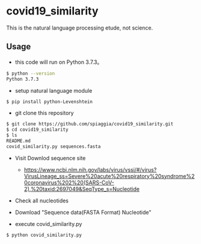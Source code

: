 # covid19_similarity

This is the natural language processing etude, not science.

## Usage

- this code will run on Python 3.7.3。

```bash
$ python --version
Python 3.7.3
```

- setup natural language module

```bash
$ pip install python-Levenshtein
```
- git clone this repository

```bash
$ git clone https://github.com/spiaggia/covid19_similarity.git
$ cd covid19_similarity
$ ls
README.md
covid_similarity.py	sequences.fasta
```

- Visit Downlod sequence site

  - https://www.ncbi.nlm.nih.gov/labs/virus/vssi/#/virus?VirusLineage_ss=Severe%20acute%20respiratory%20syndrome%20coronavirus%202%20(SARS-CoV-2),%20taxid:2697049&SeqType_s=Nucleotide

- Check all nucleotides

- Download "Sequence data(FASTA Format) Nucleotide"



- execute covid_similarity.py

```bash
$ python covid_similarity.py
```
